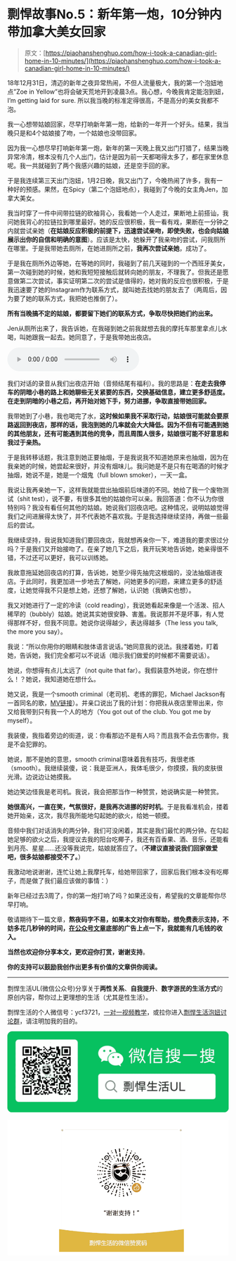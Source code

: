 # 剽悍故事No.5：新年第一炮，10分钟内带加拿大美女回家

> 原文：[https://piaohanshenghuo.com/how-i-took-a-canadian-girl-home-in-10-minutes/](https://piaohanshenghuo.com/how-i-took-a-canadian-girl-home-in-10-minutes/)

18年12月31日，清迈的新年之夜异常热闹，不但人流量极大，我的第一个泡妞地点”Zoe in Yellow”也将会破天荒地开到凌晨3点。我心想，今晚我肯定能泡到妞，I’m getting laid for sure. 所以我当晚的标准定得很高，不是高分的美女我都不泡。

我一心想带姑娘回家，尽早打响新年第一炮，给新的一年开一个好头。结果，我当晚只是和4个姑娘接了吻，一个姑娘也没带回家。

因为我一心想尽早打响新年第一炮，新年的第一天晚上我又出门打猎了，结果当晚异常冷清，根本没有几个人出门，估计是因为前一天都喝得太多了，都在家里休息呢。我一共就碰到了两个我感兴趣的姑娘，还是空手回的家。

于是我连续第三天出门泡妞，1月2日晚，我又出门了，今晚热闹了许多，我有一种好的预感。果然，在Spicy（第二个泡妞地点），我碰到了今晚的女主角Jen，加拿大美女。

我当时穿了一件中间带拉链的砍袖背心，我看她一个人走过，果断地上前搭讪，我问她我背心的拉链拉到哪里最好。她的反应很积极，我一看有戏，果断在一分钟之内就尝试亲她（**在姑娘反应积极的前提下，迅速尝试亲吻，即使失败，也会向姑娘展示出你的自信和明确的意图**）。应该是太快，她躲开了我亲吻的尝试，问我厕所在哪里。于是我带她去厕所，在她进厕所之前，**我再次尝试亲她**，成功了。

于是我在厕所外边等她，在等她的同时，我碰到了前几天碰到的一个西班牙美女，第一次碰到她的时候，她和我短短接触后就转向她的朋友，不理我了。但我还是愿意做第二次尝试，事实证明第二次的尝试是值得的，她对我的反应也很积极，于是我迅速要了她的Instagram作为联系方式，就叫她去找她的朋友去了（两周后，因为要了她的联系方式，我把她也推倒了）。

**所有当晚搞不定的姑娘，都要留下她们的联系方式，争取尽快把她们约出来。**

Jen从厕所出来了，我告诉她，在我碰到她之前我就想去我的摩托车那里拿点儿水喝，叫她跟我一起去。她同意了，于是我带她出夜店。



<audio src="https://www.piaohanshenghuo.com/wp-content/uploads/2019/01/20190103010246-Jen.mp3" controls="controls"></audio>



我们对话的录音从我们出夜店开始（音频结尾有福利）。我的思路是：**在走去我停车的阴暗小巷的路上和她聊些无关紧要的东西，交换基础信息，建立更多舒适度。在走到阴暗的小巷之后，再开始对她下手，努力进挪，争取直接带她回家。**

我带她到了小巷，我也喝完了水，**这时候如果我不采取行动，姑娘很可能就会要原路返回到夜店，那样的话，我泡到她的几率就会大大降低。因为不但有可能遇到她的其他朋友，还有可能遇到其他的竞争，而且周围人很多，姑娘很可能不好意思和我过于亲热。**

于是我转移话题，我注意到她正要抽烟，于是我说我不知道她原来也抽烟，因为在我亲她的时候，她尝起来很好，并没有烟味儿。我问她是不是只有在喝酒的时候才抽烟，她说不是，她是一个烟鬼（full blown smoker），一天一盒。

我说让我再亲她一下，这样我就能尝出抽烟前后味道的不同。她给了我一个废物测试（shit test），说不要，有很多其他的姑娘你可以亲。我回答道：你不认为你很特别吗？我没有看任何其他的姑娘。她说我们回夜店吧。这种情况，说明姑娘觉得我们之间进展得太快了，并不代表她不喜欢我。于是我选择继续坚持，再做一些最后的尝试。

我继续坚持，我说我知道我们要回夜店，我就想再亲你一下，难道我的要求很过分吗？于是我们又开始接吻了。在亲了她几下之后，我开玩笑地告诉她，她亲得很不错，不过还可以更好，我可以训练她。

我故意拖延她回夜店的打算，告诉她，她至少得先抽完这根烟的，没法抽烟进夜店。于此同时，我更加进一步地去了解她，问她更多的问题，来建立更多的舒适度，让她觉得我不只是想上她，还想了解她，认识她（我确实也想）。

我又对她进行了一定的冷读（cold reading），我说她看起来像是一个活泼、招人稀罕的（bubbly）姑娘。她说其实她很安静、害羞。我说那并不是坏事，有人觉得那样不好，但我不同意。她说你说得越少，表达得越多（The less you talk, the more you say）。

我说：“所以你用你的眼睛和肢体语言说话。”她同意我的说法。我搂着她，盯着她，告诉她，我们完全都可以不说话（暗示我们做爱的时候都不需要说话）。

她说，你想得有点儿太远了（not quite that far）。我假装意外地说，你在想什么！？她说，我知道她在想什么。

她又说，我是一个smooth criminal（老司机、老练的罪犯，Michael Jackson有一首同名的歌，[MV链接](https://www.youtube.com/watch?v=h_D3VFfhvs4)）。并亲口说出了我的计划：你把我从夜店里带出来，你又给我带到只有我一个人的地方（You got out of the club. You got me by myself）。

我装傻，我指着旁边的街道，说：你看那边不是有人吗？而且我不会去伤害你，我是不会犯罪的。

她说，那不是她的意思，smooth criminal意味着我有技巧，我很老练（smooth）。我继续装傻，说：我是亚洲人，我体毛很少，你摸摸，我的皮肤很光滑。边说边让她摸我。

她边笑边怪我是老司机。我说，我会把那当作一种赞赏，她说确实是一种赞赏。

**她很高兴，一直在笑，气氛很好，是我再次进挪的好时机**。于是我看准机会，搂着她开始亲，这次，我尽我所能地勾起她的欲火，给她一顿摸。

音频中我们对话消失的两分钟，我们可没闲着，其实是我们最忙的两分钟。在勾起她足够的欲火之后，我提议去我的阳台吃椰子，我还有百香果、酒、音乐，还能看到月亮、星星……还没等我说完，姑娘就答应了。（**不建议直接说我们回家做爱吧，很多姑娘都接受不了。**）

我激动地说谢谢，连忙让她上我摩托车，给她带回家了，回家后我们根本没有吃椰子，而是做了我们最应该做的事情：）

新年已经过去3周了，你的第一炮打响了吗？如果还没有，希望我的文章能帮你尽早打响。

敬请期待下一篇文章，**熬夜码字不易，如果本文对你有帮助，想免费表示支持，不妨多花几秒钟的时间，[在公众号文章](https://mp.weixin.qq.com/s?__biz=MzIwNjgyMzMzOQ==&mid=2247484835&idx=1&sn=df3412880df74ae6e6eadada92d8235d&chksm=971a8f67a06d0671d5407ce95f334246aaed525179b6425bc756a087e2d99914a211fedc543b&token=474145557&lang=zh_CN#rd)底部的广告上点一下，我就能有几毛钱的收入。**

**当然也欢迎你分享本文，更欢迎你打赏，谢谢支持**。

**你的支持可以鼓励我创作出更多有价值的文章供你阅读。**

* * *

剽悍生活UL(微信公众号)分享关于**两性关系**、**自我提升**、**数字游民的生活方式**的原创内容，帮你过上更理想的生活（尤其是性生活）。

剽悍生活的个人微信号：ycf3721，[一对一视频教学](https://piaohanshenghuo.com/1on1_coaching/)，或拉你进入[剽悍生活泡妞讨论群](https://piaohanshenghuo.com/ul-wechat-group/)，请注明加我的目的。

![](img/cd21a79bb7339e9feac101b7d8f24243.png)

![](img/48a213915b598d48c51d7cbc5ebeaa6c.png)